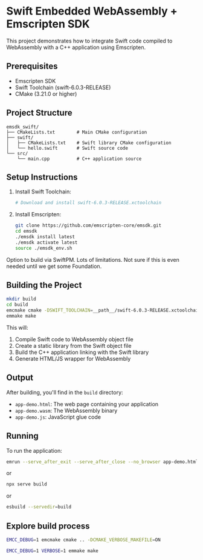 # Swift Embedded WebAssembly + Emscripten SDK

This project demonstrates how to integrate Swift code compiled to WebAssembly with a C++ application using Emscripten.

## Prerequisites

- Emscripten SDK
- Swift Toolchain (swift-6.0.3-RELEASE)
- CMake (3.21.0 or higher)

## Project Structure

```
emsdk_swift/
├── CMakeLists.txt        # Main CMake configuration
├── swift/               
│   ├── CMakeLists.txt    # Swift library CMake configuration
│   └── hello.swift       # Swift source code
└── src/
    └── main.cpp          # C++ application source
```

## Setup Instructions

1. Install Swift Toolchain:
   ```bash
   # Download and install swift-6.0.3-RELEASE.xctoolchain
   ```

2. Install Emscripten:
   ```bash
   git clone https://github.com/emscripten-core/emsdk.git
   cd emsdk
   ./emsdk install latest
   ./emsdk activate latest
   source ./emsdk_env.sh
   ```

Option to build via SwiftPM.
Lots of limitations. Not sure if this is even needed until we get some Foundation. 

## Building the Project

```bash
mkdir build
cd build
emcmake cmake -DSWIFT_TOOLCHAIN=__path__/swift-6.0.3-RELEASE.xctoolchain ..
emmake make
```

This will:
1. Compile Swift code to WebAssembly object file
2. Create a static library from the Swift object file
3. Build the C++ application linking with the Swift library
4. Generate HTML/JS wrapper for WebAssembly

## Output

After building, you'll find in the `build` directory:
- `app-demo.html`: The web page containing your application
- `app-demo.wasm`: The WebAssembly binary
- `app-demo.js`: JavaScript glue code

## Running

To run the application:
```bash
emrun --serve_after_exit --serve_after_close --no_browser app-demo.html
```
or 
```bash
npx serve build
```
or 
```bash
esbuild --servedir=build
```


## Explore build process

```bash
EMCC_DEBUG=1 emcmake cmake .. -DCMAKE_VERBOSE_MAKEFILE=ON

EMCC_DEBUG=1 VERBOSE=1 emmake make 
```

